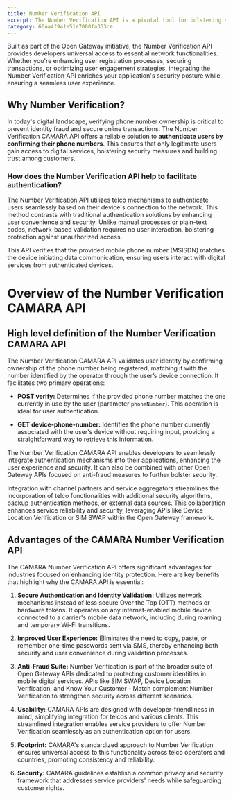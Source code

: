```yaml
---
title: Number Verification API
excerpt: The Number Verification API is a pivotal tool for bolstering security and reliability in your applications. In today's digital landscape, verifying the authenticity of phone numbers is paramount for safeguarding against fraud and ensuring seamless user interactions. The Number Verification API offers a streamlined solution to validate phone numbers in real-time, empowering developers to implement robust identity verification mechanisms with ease.
category: 66aa4f941e51e7000fa353ce
---
```


Built as part of the Open Gateway initiative, the Number Verification API provides developers universal access to essential network functionalities. Whether you're enhancing user registration processes, securing transactions, or optimizing user engagement strategies, integrating the Number Verification API enriches your application's security posture while ensuring a seamless user experience.

##  Why Number Verification?

In today's digital landscape, verifying phone number ownership is critical to prevent identity fraud and secure online transactions. The Number Verification CAMARA API offers a reliable solution to **authenticate users by confirming their phone numbers**. This ensures that only legitimate users gain access to digital services, bolstering security measures and building trust among customers.

### How does the Number Verification API help to facilitate authentication? 

The Number Verification API utilizes telco mechanisms to authenticate users seamlessly based on their device's connection to the network. This method contrasts with traditional authentication solutions by enhancing user convenience and security. Unlike manual processes or plain-text codes, network-based validation requires no user interaction, bolstering protection against unauthorized access.

This API verifies that the provided mobile phone number (MSISDN) matches the device initiating data communication, ensuring users interact with digital services from authenticated devices.

# Overview of the Number Verification CAMARA API

## High level definition of the Number Verification CAMARA API

The Number Verification CAMARA API validates user identity by confirming ownership of the phone number being registered, matching it with the number identified by the operator through the user’s device connection. It facilitates two primary operations:

- **POST verify:** Determines if the provided phone number matches the one currently in use by the user (parameter `phoneNumber`). This operation is ideal for user authentication.
  
- **GET device-phone-number:** Identifies the phone number currently associated with the user's device without requiring input, providing a straightforward way to retrieve this information.

The Number Verification CAMARA API enables developers to seamlessly integrate authentication mechanisms into their applications, enhancing the user experience and security. It can also be combined with other Open Gateway APIs focused on anti-fraud measures to further bolster security.

Integration with channel partners and service aggregators streamlines the incorporation of telco functionalities with additional security algorithms, backup authentication methods, or external data sources. This collaboration enhances service reliability and security, leveraging APIs like Device Location Verification or SIM SWAP within the Open Gateway framework.


## Advantages of the CAMARA Number Verification API

The CAMARA Number Verification API offers significant advantages for industries focused on enhancing identity protection. Here are key benefits that highlight why the CAMARA API is essential:

1. **Secure Authentication and Identity Validation:** Utilizes network mechanisms instead of less secure Over the Top (OTT) methods or hardware tokens. It operates on any internet-enabled mobile device connected to a carrier's mobile data network, including during roaming and temporary Wi-Fi transitions.

2. **Improved User Experience:** Eliminates the need to copy, paste, or remember one-time passwords sent via SMS, thereby enhancing both security and user convenience during validation processes.

3. **Anti-Fraud Suite:** Number Verification is part of the broader suite of Open Gateway APIs dedicated to protecting customer identities in mobile digital services. APIs like SIM SWAP, Device Location Verification, and Know Your Customer - Match complement Number Verification to strengthen security across different scenarios.

4. **Usability:** CAMARA APIs are designed with developer-friendliness in mind, simplifying integration for telcos and various clients. This streamlined integration enables service providers to offer Number Verification seamlessly as an authentication option for users.

5. **Footprint:** CAMARA's standardized approach to Number Verification ensures universal access to this functionality across telco operators and countries, promoting consistency and reliability.

6. **Security:** CAMARA guidelines establish a common privacy and security framework that addresses service providers' needs while safeguarding customer rights.


